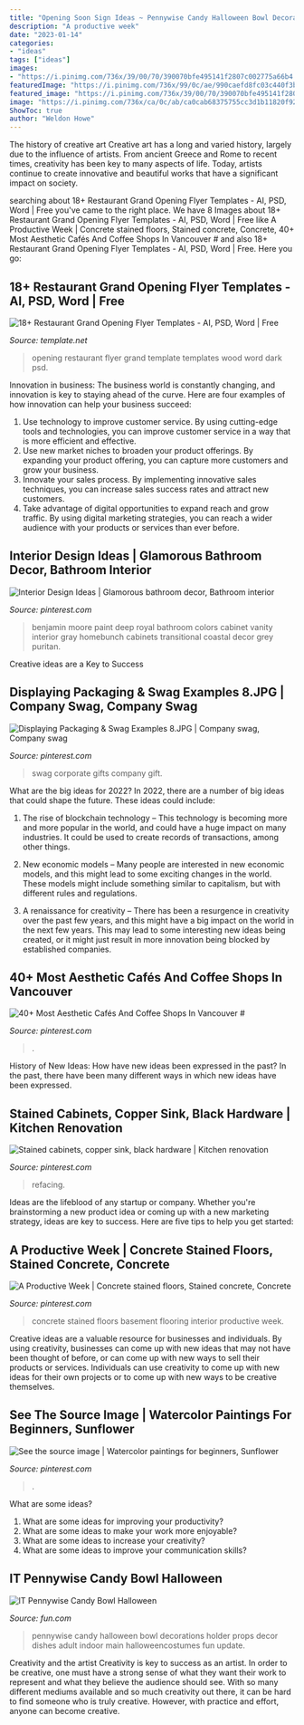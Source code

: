 ```yaml
---
title: "Opening Soon Sign Ideas ~ Pennywise Candy Halloween Bowl Decorations Holder Props Decor Dishes Adult Indoor Main Halloweencostumes Fun Update"
description: "A productive week"
date: "2023-01-14"
categories:
- "ideas"
tags: ["ideas"]
images:
- "https://i.pinimg.com/736x/39/00/70/390070bfe495141f2807c002775a66b4.jpg"
featuredImage: "https://i.pinimg.com/736x/99/0c/ae/990caefd8fc03c440f3b2614027b7daa--stained-concrete-concrete-floors.jpg"
featured_image: "https://i.pinimg.com/736x/39/00/70/390070bfe495141f2807c002775a66b4.jpg"
image: "https://i.pinimg.com/736x/ca/0c/ab/ca0cab68375755cc3d1b11820f92722c.jpg"
ShowToc: true
author: "Weldon Howe"
---
```



The history of creative art
Creative art has a long and varied history, largely due to the influence of artists. From ancient Greece and Rome to recent times, creativity has been key to many aspects of life. Today, artists continue to create innovative and beautiful works that have a significant impact on society.

	

		
searching about 18+ Restaurant Grand Opening Flyer Templates - AI, PSD, Word | Free you've came to the right place. We have 8 Images about 18+ Restaurant Grand Opening Flyer Templates - AI, PSD, Word | Free like A Productive Week | Concrete stained floors, Stained concrete, Concrete, 40+ Most Aesthetic Cafés And Coffee Shops In Vancouver # and also 18+ Restaurant Grand Opening Flyer Templates - AI, PSD, Word | Free. Here you go:
		
    
## 18+ Restaurant Grand Opening Flyer Templates - AI, PSD, Word | Free

<img loading=lazy src="https://images.template.net/wp-content/uploads/2018/01/Dark-Wood-Restaurant-Grand-Opening-Flyer-Template.png" onerror="this.onerror=null;this.src='https://tse3.mm.bing.net/th?id=OIP.kaj5rcTSeacE-EnOImeZSgHaK2&amp;pid=15.1';" alt="18+ Restaurant Grand Opening Flyer Templates - AI, PSD, Word | Free">

_Source: template.net_

>opening restaurant flyer grand template templates wood word dark psd. 

	

Innovation in business:
The business world is constantly changing, and innovation is key to staying ahead of the curve. Here are four examples of how innovation can help your business succeed: 
1. Use technology to improve customer service. By using cutting-edge tools and technologies, you can improve customer service in a way that is more efficient and effective.
2. Use new market niches to broaden your product offerings. By expanding your product offering, you can capture more customers and grow your business. 
3. Innovate your sales process. By implementing innovative sales techniques, you can increase sales success rates and attract new customers. 
4. Take advantage of digital opportunities to expand reach and grow traffic. By using digital marketing strategies, you can reach a wider audience with your products or services than ever before.

    
## Interior Design Ideas | Glamorous Bathroom Decor, Bathroom Interior

<img loading=lazy src="https://i.pinimg.com/736x/f1/5e/71/f15e713d3b1757a1e6804d278a2dc6a0--cabinet-paint-colors-wall-paint-colors.jpg" onerror="this.onerror=null;this.src='https://tse4.mm.bing.net/th?id=OIP.2PRI4h6AML53wnrLdufWXQHaLF&amp;pid=15.1';" alt="Interior Design Ideas | Glamorous bathroom decor, Bathroom interior">

_Source: pinterest.com_

>benjamin moore paint deep royal bathroom colors cabinet vanity interior gray homebunch cabinets transitional coastal decor grey puritan. 

	

Creative ideas are a Key to Success

    
## Displaying Packaging &amp; Swag Examples 8.JPG | Company Swag, Company Swag

<img loading=lazy src="https://i.pinimg.com/736x/a3/6b/5a/a36b5abe25dd43c2aecdf9925ae9c955--corporate-gifts-swag.jpg" onerror="this.onerror=null;this.src='https://tse1.mm.bing.net/th?id=OIP.fpJw4v4T_lse6hAjYm9O-AHaJ3&amp;pid=15.1';" alt="Displaying Packaging &amp; Swag Examples 8.JPG | Company swag, Company swag">

_Source: pinterest.com_

>swag corporate gifts company gift. 

	

What are the big ideas for 2022?
In 2022, there are a number of big ideas that could shape the future. These ideas could include:
1. The rise of blockchain technology – This technology is becoming more and more popular in the world, and could have a huge impact on many industries. It could be used to create records of transactions, among other things.

2. New economic models – Many people are interested in new economic models, and this might lead to some exciting changes in the world. These models might include something similar to capitalism, but with different rules and regulations.

3. A renaissance for creativity – There has been a resurgence in creativity over the past few years, and this might have a big impact on the world in the next few years. This may lead to some interesting new ideas being created, or it might just result in more innovation being blocked by established companies.

    
## 40+ Most Aesthetic Cafés And Coffee Shops In Vancouver #

<img loading=lazy src="https://i.pinimg.com/736x/ca/0c/ab/ca0cab68375755cc3d1b11820f92722c.jpg" onerror="this.onerror=null;this.src='https://tse3.mm.bing.net/th?id=OIP.u9BBhF0MLH0aioX-_lJuBQHaLG&amp;pid=15.1';" alt="40+ Most Aesthetic Cafés And Coffee Shops In Vancouver #">

_Source: pinterest.com_

>. 

	

History of New Ideas: How have new ideas been expressed in the past?
In the past, there have been many different ways in which new ideas have been expressed.

    
## Stained Cabinets, Copper Sink, Black Hardware | Kitchen Renovation

<img loading=lazy src="https://i.pinimg.com/736x/39/00/70/390070bfe495141f2807c002775a66b4.jpg" onerror="this.onerror=null;this.src='https://tse2.mm.bing.net/th?id=OIP.6mikgudkYPWQvnr3BoxJnQHaKS&amp;pid=15.1';" alt="Stained cabinets, copper sink, black hardware | Kitchen renovation">

_Source: pinterest.com_

>refacing. 

	

Ideas are the lifeblood of any startup or company. Whether you're brainstorming a new product idea or coming up with a new marketing strategy, ideas are key to success. Here are five tips to help you get started: 

    
## A Productive Week | Concrete Stained Floors, Stained Concrete, Concrete

<img loading=lazy src="https://i.pinimg.com/736x/99/0c/ae/990caefd8fc03c440f3b2614027b7daa--stained-concrete-concrete-floors.jpg" onerror="this.onerror=null;this.src='https://tse1.mm.bing.net/th?id=OIP.a4bWoz89Xl9Gw9NZ41MA1gHaJ3&amp;pid=15.1';" alt="A Productive Week | Concrete stained floors, Stained concrete, Concrete">

_Source: pinterest.com_

>concrete stained floors basement flooring interior productive week. 

	

Creative ideas are a valuable resource for businesses and individuals. By using creativity, businesses can come up with new ideas that may not have been thought of before, or can come up with new ways to sell their products or services. Individuals can use creativity to come up with new ideas for their own projects or to come up with new ways to be creative themselves.

    
## See The Source Image | Watercolor Paintings For Beginners, Sunflower

<img loading=lazy src="https://i.pinimg.com/736x/31/ed/f2/31edf208642ce139798020b2af33312d.jpg" onerror="this.onerror=null;this.src='https://tse1.mm.bing.net/th?id=OIP.XHKQ6TMfAawWHda7uINviQHaKS&amp;pid=15.1';" alt="See the source image | Watercolor paintings for beginners, Sunflower">

_Source: pinterest.com_

>. 

	

What are some ideas?
1. What are some ideas for improving your productivity?
2. What are some ideas to make your work more enjoyable?
3. What are some ideas to increase your creativity?
4. What are some ideas to improve your communication skills?

    
## IT Pennywise Candy Bowl Halloween

<img loading=lazy src="https://images.fun.com/products/63958/1-1/it-pennywise-halloween-candy-bowl.jpg" onerror="this.onerror=null;this.src='https://tse4.mm.bing.net/th?id=OIP.RB_mRoLP6O1wLJP5WTrVCgHaLG&amp;pid=15.1';" alt="IT Pennywise Candy Bowl Halloween">

_Source: fun.com_

>pennywise candy halloween bowl decorations holder props decor dishes adult indoor main halloweencostumes fun update. 

	

Creativity and the artist
Creativity is key to success as an artist. In order to be creative, one must have a strong sense of what they want their work to represent and what they believe the audience should see. With so many different mediums available and so much creativity out there, it can be hard to find someone who is truly creative. However, with practice and effort, anyone can become creative.

